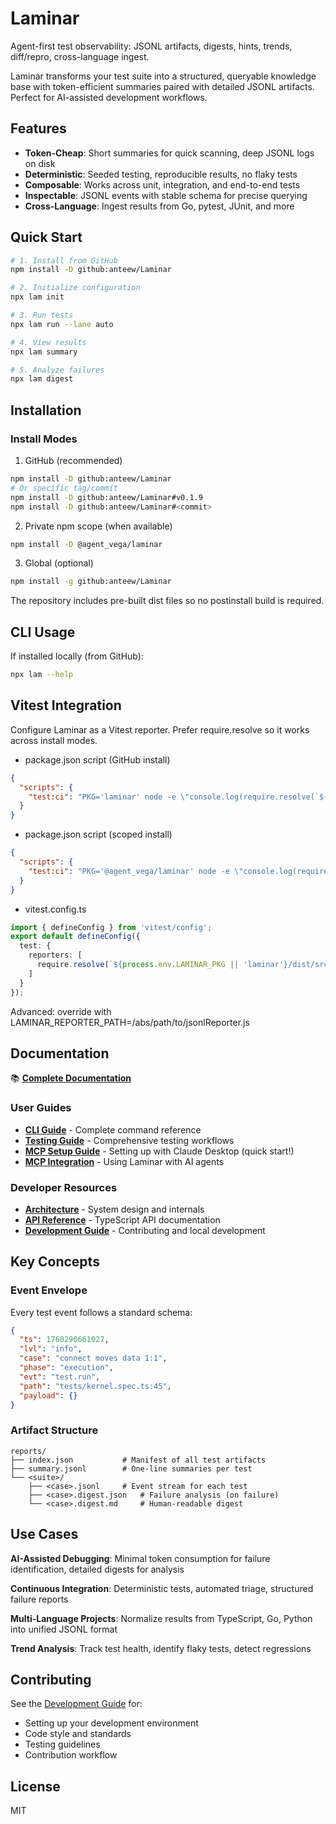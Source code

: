 # Laminar

Agent-first test observability: JSONL artifacts, digests, hints, trends, diff/repro, cross-language ingest.

Laminar transforms your test suite into a structured, queryable knowledge base with token-efficient summaries paired with detailed JSONL artifacts. Perfect for AI-assisted development workflows.

## Features

- **Token-Cheap**: Short summaries for quick scanning, deep JSONL logs on disk
- **Deterministic**: Seeded testing, reproducible results, no flaky tests
- **Composable**: Works across unit, integration, and end-to-end tests
- **Inspectable**: JSONL events with stable schema for precise querying
- **Cross-Language**: Ingest results from Go, pytest, JUnit, and more

## Quick Start

```bash
# 1. Install from GitHub
npm install -D github:anteew/Laminar

# 2. Initialize configuration
npx lam init

# 3. Run tests
npx lam run --lane auto

# 4. View results
npx lam summary

# 5. Analyze failures
npx lam digest
```

## Installation

### Install Modes

1) GitHub (recommended)
```bash
npm install -D github:anteew/Laminar
# Or specific tag/commit
npm install -D github:anteew/Laminar#v0.1.9
npm install -D github:anteew/Laminar#<commit>
```

2) Private npm scope (when available)
```bash
npm install -D @agent_vega/laminar
```

3) Global (optional)
```bash
npm install -g github:anteew/Laminar
```

The repository includes pre-built dist files so no postinstall build is required.

## CLI Usage

If installed locally (from GitHub):

```bash
npx lam --help
```

## Vitest Integration

Configure Laminar as a Vitest reporter. Prefer require.resolve so it works across install modes.

- package.json script (GitHub install)
```json
{
  "scripts": {
    "test:ci": "PKG='laminar' node -e \"console.log(require.resolve(`${process.env.PKG}/dist/src/test/reporter/jsonlReporter.js`))\" | xargs -I{} vitest run --reporter=\"{}\""
  }
}
```

- package.json script (scoped install)
```json
{
  "scripts": {
    "test:ci": "PKG='@agent_vega/laminar' node -e \"console.log(require.resolve(`${process.env.PKG}/dist/src/test/reporter/jsonlReporter.js`))\" | xargs -I{} vitest run --reporter=\"{}\""
  }
}
```

- vitest.config.ts
```ts
import { defineConfig } from 'vitest/config';
export default defineConfig({
  test: {
    reporters: [
      require.resolve(`${process.env.LAMINAR_PKG || 'laminar'}/dist/src/test/reporter/jsonlReporter.js`)
    ]
  }
});
```

Advanced: override with LAMINAR_REPORTER_PATH=/abs/path/to/jsonlReporter.js

## Documentation

📚 **[Complete Documentation](./docs/README.md)**

### User Guides
- **[CLI Guide](./docs/cli-guide.md)** - Complete command reference
- **[Testing Guide](./docs/testing/laminar.md)** - Comprehensive testing workflows
- **[MCP Setup Guide](./docs/mcp-setup.md)** - Setting up with Claude Desktop (quick start!)
- **[MCP Integration](./docs/mcp-integration.md)** - Using Laminar with AI agents

### Developer Resources
- **[Architecture](./docs/architecture.md)** - System design and internals
- **[API Reference](./docs/api-reference.md)** - TypeScript API documentation
- **[Development Guide](./docs/development-guide.md)** - Contributing and local development

## Key Concepts

### Event Envelope

Every test event follows a standard schema:

```json
{
  "ts": 1760290661027,
  "lvl": "info",
  "case": "connect moves data 1:1",
  "phase": "execution",
  "evt": "test.run",
  "path": "tests/kernel.spec.ts:45",
  "payload": {}
}
```

### Artifact Structure

```
reports/
├── index.json           # Manifest of all test artifacts
├── summary.jsonl        # One-line summaries per test
└── <suite>/
    ├── <case>.jsonl     # Event stream for each test
    ├── <case>.digest.json   # Failure analysis (on failure)
    └── <case>.digest.md     # Human-readable digest
```

## Use Cases

**AI-Assisted Debugging**: Minimal token consumption for failure identification, detailed digests for analysis

**Continuous Integration**: Deterministic tests, automated triage, structured failure reports

**Multi-Language Projects**: Normalize results from TypeScript, Go, Python into unified JSONL format

**Trend Analysis**: Track test health, identify flaky tests, detect regressions

## Contributing

See the [Development Guide](./docs/development-guide.md) for:
- Setting up your development environment
- Code style and standards
- Testing guidelines
- Contribution workflow

## License

MIT

